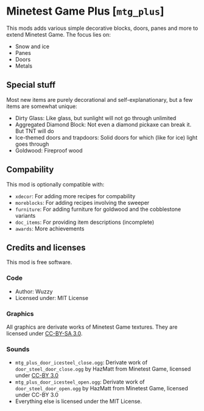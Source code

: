 # Minetest Game Plus [`mtg_plus`]
This mods adds various simple decorative blocks, doors, panes and more to extend Minetest Game.
The focus lies on:

* Snow and ice
* Panes
* Doors
* Metals

## Special stuff
Most new items are purely decorational and self-explanationary, but a few items are somewhat unique:

* Dirty Glass: Like glass, but sunlight will not go through unlimited
* Aggregated Diamond Block: Not even a diamond pickaxe can break it. But TNT will do
* Ice-themed doors and trapdoors: Solid doors for which (like for ice) light goes through
* Goldwood: Fireproof wood

## Compability
This mod is optionally compatible with:

* `xdecor`: For adding more recipes for compability
* `moreblocks`: For adding recipes involving the sweeper
* `furniture`: For adding furniture for goldwood and the cobblestone variants
* `doc_items`: For providing item descriptions (incomplete)
* `awards`: More achievements

## Credits and licenses
This mod is free software.

### Code
* Author: Wuzzy
* Licensed under: MIT License

### Graphics
All graphics are derivate works of Minetest Game textures.
They are licensed under [CC-BY-SA 3.0](https://creativecommons.org/licenses/by-sa/3.0/).

### Sounds
* `mtg_plus_door_icesteel_close.ogg`: Derivate work of `door_steel_door_close.ogg` by HazMatt from Minetest Game, licensed under [CC-BY 3.0](https://creativecommons.org/licenses/by/3.0/)
* `mtg_plus_door_icesteel_open.ogg`: Derivate work of `door_steel_door_open.ogg` by HazMatt from Minetest Game, licensed under CC-BY 3.0
* Everything else is licensed under the MIT License.

